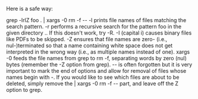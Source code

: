 Here is a safe way:

grep -lrIZ foo . \| xargs -0 rm -f -- -l prints file names of files
matching the search pattern. -r performs a recursive search for the
pattern foo in the given directory .. If this doesn't work, try -R. -I
(capital i) causes binary files like PDFs to be skipped. -Z ensures that
file names are zero- (i.e., nul-)terminated so that a name containing
white space does not get interpreted in the wrong way (i.e., as multiple
names instead of one). xargs -0 feeds the file names from grep to rm -f,
separating words by zero (nul) bytes (remember the -Z option from grep).
-- is often forgotten but it is very important to mark the end of
options and allow for removal of files whose names begin with -. If you
would like to see which files are about to be deleted, simply remove the
\| xargs -0 rm -f -- part, and leave off the Z option to grep.

